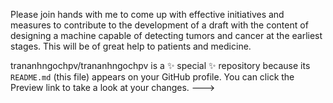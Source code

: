 Please join hands with me to come up with effective initiatives and measures to contribute to the development of a draft with the content of designing a machine capable of detecting tumors and cancer at the earliest stages. This will be of great help to patients and medicine.


trananhngochpv/trananhngochpv is a ✨ special ✨ repository because its `README.md` (this file) appears on your GitHub profile.
You can click the Preview link to take a look at your changes.
--->
